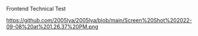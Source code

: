 Frontend Technical Test

https://github.com/2005lya/2005lya/blob/main/Screen%20Shot%202022-09-08%20at%201.26.37%20PM.png

